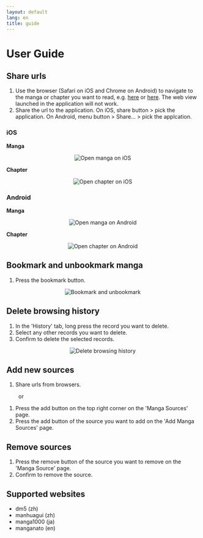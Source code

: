 ```yaml
---
layout: default
lang: en
title: guide
---
```


# User Guide

## Share urls
1. Use the browser (Safari on iOS and Chrome on Android) to navigate to the manga or chapter you want to read, e.g. [here](https://tsuideni-works.github.io/en/manga.html) or [here](https://tsuideni-works.github.io/en/pages.html). The web view launched in the application will not work.
2. Share the url to the application. On iOS, share button > pick the application. On Android, menu button > Share... > pick the applcation.

### iOS

**Manga**

<p align="center">
  <img src="https://tsuideni-works.github.io/assets/img/openManga_ios.gif" alt="Open manga on iOS" />
</p>

**Chapter**

<p align="center">
  <img src="https://tsuideni-works.github.io/assets/img/openChapter_ios.gif" alt="Open chapter on iOS" />
</p>

### Android

**Manga**

<p align="center">
  <img src="https://tsuideni-works.github.io/assets/img/openManga_android.gif" alt="Open manga on Android" />
</p>

**Chapter**

<p align="center">
  <img src="https://tsuideni-works.github.io/assets/img/openChapter_android.gif" alt="Open chapter on Android" />
</p>

## Bookmark and unbookmark manga
1. Press the bookmark button.

<p align="center">
  <img src="https://tsuideni-works.github.io/assets/img/bookmark.gif" alt="Bookmark and unbookmark" />
</p>

## Delete browsing history
1. In the 'History' tab, long press the record you want to delete.
2. Select any other records you want to delete.
3. Confirm to delete the selected records.

<p align="center">
  <img src="https://tsuideni-works.github.io/assets/img/deleteHistory.gif" alt="Delete browsing history" />
</p>

## Add new sources
1. Share urls from browsers.

&nbsp; &nbsp; &nbsp; &nbsp; or

1. Press the add button on the top right corner on the 'Manga Sources' page.
2. Press the add button of the source you want to add on the 'Add Manga Sources' page.

## Remove sources
1. Press the remove button of the source you want to remove on the 'Manga Source' page.
2. Confirm to remove the source.

## Supported websites
- dm5 (zh)
- manhuagui (zh)
- manga1000 (ja)
- manganato (en)
